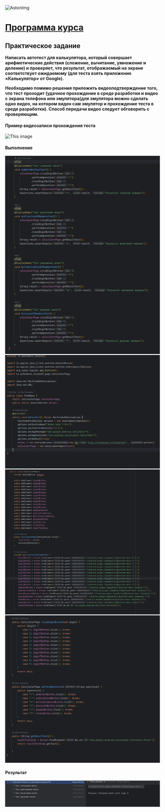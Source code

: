 <img src="https://storage.yandexcloud.net/dev.astonsite.s3backet/aston-redisign/common/logo/AstonLogo_dark.svg" title="AstonImg"/>
&nbsp;

# [Программа курса](README.md)

## Практическое задание

**Написать автотест для калькулятора, который совершает
арифметические действия (сложение, вычитание,
умножение и деление) и проверяет, что результат,
отображаемый на экране соответствует ожидаемому (для
теста взять приложение «Калькулятор» от Google).**

**Необходимо помимо решения приложить видеоподтверждение того, что тест проходит (удачное
прохождение в среде разработки и видео с экрана телефона
или эмулятора(для эмулятора можно сделать одно видео, на
котором виден сам эмулятор и прохождение теста в среде
разработки). Способ передачи видео следует обговорить с
проверяющим.**

#### **Пример видеозаписи прохождения теста**
![This image](images/lesson_17/lesson_17_1.gif)

#### **Выполнение**

![This image](images/lesson_17/lesson_17_1.png)
![This image](images/lesson_17/lesson_17_2.png)
![This image](images/lesson_17/lesson_17_3.png)
![This image](images/lesson_17/lesson_17_4.png)


#### **Результат**
![This image](images/lesson_17/lesson_17_5.png)